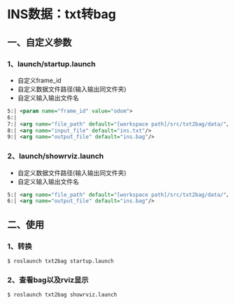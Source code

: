 # INS数据：txt转bag

## 一、自定义参数

### 1、launch/startup.launch

- 自定义frame_id
- 自定义数据文件路径(输入输出同文件夹)
- 自定义输入输出文件名

```xml
5:| <param name="frame_id" value="odom">
6:| 
7:| <arg name="file_path" default="[workspace path]/src/txt2bag/data/"/>
8:| <arg name="input_file" default="ins.txt"/>
9:| <arg name="output_file" default="ins.bag"/>
```

### 2、launch/showrviz.launch

- 自定义数据文件路径(输入输出同文件夹)
- 自定义输入输出文件名

```xml
5:| <arg name="file_path" default="[workspace path]/src/txt2bag/data/"/>
6:| <arg name="output_file" default="ins.bag"/>
```



## 二、使用

### 1、转换

```shell
$ roslaunch txt2bag startup.launch
```

### 2、查看bag以及rviz显示

```shell
$ roslaunch txt2bag showrviz.launch
```
